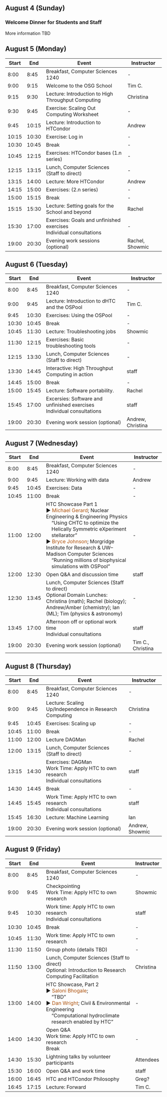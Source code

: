 ## August 4 (Sunday)
### Welcome Dinner for Students and Staff
<p>More information TBD</p>

## August 5 (Monday)

<table>
  <thead>
    <tr>
        <th>Start</th>
        <th>End</th>
        <th>Event</th>
        <th>Instructor</th>
    </tr>
  </thead>
  <tbody>
    <tr>
        <td>8:00</td>
        <td>8:45</td>
        <td>Breakfast, Computer Sciences 1240</td>
        <td>-</td>
    </tr>
    <tr>
        <td>9:00</td>
        <td>9:15</td>
        <td>Welcome to the OSG School</td>
        <td>Tim C.</td>
    </tr>
    <tr>
        <td>9:15</td>
        <td>9:30</td>
        <td><span class="before-dot text-light-blue">Lecture: Introduction to High Throughput Computing</span></td>
        <td>Christina</td>
    </tr>
    <tr>
        <td>9:30</td>
        <td>9:45</td>
        <td><span class="before-dot text-pink">Exercise: Scaling Out Computing Worksheet</span></td>
        <td>-</td>
    </tr>
    <tr>
        <td>9:45</td>
        <td>10:15</td>
        <td><span class="before-dot text-light-blue">Lecture: Introduction to HTCondor</span></td>
        <td>Andrew</td>
    </tr>
    <tr>
        <td>10:15</td>
        <td>10:30</td>
        <td><span class="before-dot text-pink">Exercise: Log in</span></td>
        <td>-</td>
    </tr>
    <tr>
        <td>10:30</td>
        <td>10:45</td>
        <td>Break</td>
        <td>-</td>
    </tr>
    <tr>
        <td>10:45</td>
        <td>12:15</td>
        <td><span class="before-dot text-pink">Exercises: HTCondor bases (1.n series)</span></td>
        <td>-</td>
    </tr>
    <tr>
        <td>12:15</td>
        <td>13:15</td>
        <td>Lunch, Computer Sciences (Staff to direct)</td>
        <td>-</td>
    </tr>
    <tr>
        <td>13:15</td>
        <td>14:00</td>
        <td><span class="before-dot text-light-blue">Lecture: More HTCondor</span></td>
        <td>Andrew</td>
    </tr>
    <tr>
        <td>14:15</td>
        <td>15:00</td>
        <td><span class="before-dot text-pink">Exercises: (2.n series)</span></td>
        <td>-</td>
    </tr>
    <tr>
        <td>15:00</td>
        <td>15:15</td>
        <td>Break</td>
        <td>-</td>
    </tr> 
    <tr>
        <td>15:15</td>
        <td>15:30</td>
        <td><span class="before-dot text-light-blue">Lecture: Setting goals for the School and beyond</span></td>
        <td>Rachel</td>
    </tr>
    <tr>
      <td>15:30</td>
      <td>17:00</td>
      <td>
        <span class="before-dot text-pink">Exercises: Goals and unfinished exercises</span><br>
        <span class="before-dot text-black">Individual consultations</span>
      </td>
      <td>-</td>
    </tr>
    <tr>
      <td>19:00</td>
      <td>20:30</td>
      <td><span class="before-dot text-orange">Evening work sessions (optional)</span></td>
      <td>Rachel, Showmic</td>
    </tr>

  </tbody>
</table>

## August 6 (Tuesday)

<table>
  <thead>
    <tr>
        <th>Start</th>
        <th>End</th>
        <th>Event</th>
        <th>Instructor</th>
    </tr>
  </thead>
  <tbody>
    <tr>
        <td>8:00</td>
        <td>8:45</td>
        <td>Breakfast, Computer Sciences 1240</td>
        <td>-</td>
    </tr>
    <tr>
        <td>9:00</td>
        <td>9:45</td>
        <td><span class="before-dot text-light-blue">Lecture: Introduction to dHTC and the OSPool</span></td>
        <td>Tim C.</td>
    </tr>
    <tr>
        <td>9:45</td>
        <td>10:30</td>
        <td><span class="before-dot text-light-pink">Exercises: Using the OSPool</span></td>
        <td>-</td>
    </tr>
    <tr>
        <td>10:30</td>
        <td>10:45</td>
        <td>Break</td>
        <td>-</td>
    </tr>
    <tr>
        <td>10:45</td>
        <td>11:30</td>
        <td><span class="before-dot text-light-blue">Lecture: Troubleshooting jobs</span></td>
        <td>Showmic</td>
    </tr>
    <tr>
        <td>11:30</td>
        <td>12:15</td>
        <td><span class="before-dot text-pink">Exercises: Basic troubleshooting tools</span></td>
        <td>-</td>
    </tr>
    <tr>
        <td>12:15</td>
        <td>13:30</td>
        <td>Lunch, Computer Sciences (Staff to direct)</td>
        <td>-</td>
    </tr>
    <tr>
        <td>13:30</td>
        <td>14:45</td>
        <td><span class="before-dot text-blue">Interactive: High Throughput Computing in action</span></td>
        <td>staff</td>
    </tr>
    <tr>
        <td>14:45</td>
        <td>15:00</td>
        <td>Break</td>
        <td>-</td>
    </tr>
    <tr>
        <td>15:00</td>
        <td>15:45</td>
        <td><span class="before-dot text-light-blue">Lecture: Software portability.</span></td>
        <td>Rachel</td>
    </tr>
    <tr>
        <td>15:45</td>
        <td>17:00</td>
        <td>
            <span class="before-dot text-pink">Excersies: Software and unfinished exercises</span> 
            <br> 
            <span class="before-dot text-black">Individual consultations</span>
        </td>
        <td>staff</td>
    </tr>
    <tr>
        <td>19:00</td>
        <td>20:30</td>
        <td><span class="before-dot text-orange">Evening work session (optional)</span></td>
        <td>Andrew, Christina</td>
    </tr> 
  </tbody>
</table>

## August 7 (Wednesday)

<table>
  <thead>
    <tr>
        <th>Start</th>
        <th>End</th>
        <th>Event</th>
        <th>Instructor</th>
    </tr>
  </thead>
  <tbody>
    <tr>
        <td>8:00</td>
        <td>8:45</td>
        <td>Breakfast, Computer Sciences 1240</td>
        <td>-</td>
    </tr>
    <tr>
        <td>9:00</td>
        <td>9:45</td>
        <td><span class="before-dot text-light-blue">Lecture: Working with data</span></td>
        <td>Andrew</td>
    </tr>
    <tr>
        <td>9:45</td>
        <td>10:45</td>
        <td><span class="before-dot text-pink">Exercises: Data</span></td>
        <td>-</td>
    </tr>
    <tr>
        <td>10:45</td>
        <td>11:00</td>
        <td>Break</td>
        <td>-</td>
    </tr>
    <tr>
        <td>11:00</td>
        <td>12:00</td>
        <td>
          HTC Showcase Part 1<br>
          &#9654; <span style="color: rgb(173, 81, 12);">Michael Gerard</span>;
          Nuclear Engineering &amp; Engineering Physics<br>
          <div style="margin-left: 2ex;">“Using CHTC to optimize the Helically Symmetric eXperiment stellarator”</div>
          &#9654; <span style="color: rgb(173, 81, 12);">Bryce Johnson</span>;
          Morgridge Institute for Research & UW&ndash;Madison Computer Sciences<br>
          <div style="margin-left: 2ex;">“Running millions of biophysical simulations with OSPool”</div>
          </td>
        <td>-</td>
    </tr>
    <tr>
        <td>12:00</td>
        <td>12:30</td>
        <td>Open Q&amp;A and discussion time</td>
        <td>staff</td>
    </tr>
    <tr>
        <td>12:30</td>
        <td>13:45</td>
        <td>
            Lunch, Computer Sciences (Staff to direct)<br>
            Optional Domain Lunches: Christina (math); Rachel (biology); Andrew/Amber (chemistry); Ian (ML); Tim (physics &amp; astronomy)
        </td> 
        <td>-</td>
    </tr>
    <tr>
        <td>13:45</td>
        <td>17:00</td>
        <td>
            Afternoon off or optional work time<br>
            <span class="before-dot text-black">Individual consultations</span>
        </td>
        <td>staff</td>
    </tr>
    <tr>
        <td>19:00</td>
        <td>20:30</td>
        <td><span class="before-dot text-orange">Evening work session (optional)</span></td>
        <td>Tim C., Christina</td>
    </tr>
  </tbody>
</table>

## August 8 (Thursday)

<table>
  <thead>
    <tr>
      <th>Start</th>
      <th>End</th>
      <th>Event</th>
      <th>Instructor</th>
    </tr>
  </thead>
  <tbody>
    <tr>
        <td>8:00</td>
        <td>8:45</td>
        <td>Breakfast, Computer Sciences 1240</td>
        <td>-</td>
    </tr>
    <tr>
      <td>9:00</td>
      <td>9:45</td>
      <td><span class="before-dot text-light-blue">Lecture: Scaling Up/Independence in Research Computing</span></td>
      <td>Christina</td>
    </tr>
    <tr>
      <td>9:45</td>
      <td>10:45</td>
      <td><span class="before-dot text-pink">Exercises: Scaling up</span></td>
      <td>-</td>
    </tr>
    <tr>
      <td>10:45</td>
      <td>11:00</td>
      <td>Break</td>
      <td>-</td>
    </tr>
    <tr>
      <td>11:00</td>
      <td>12:00</td>
      <td><span class="before-dot text-light-blue">Lecture DAGMan</span></td>
      <td>Rachel</td>
    </tr>
    <tr>
      <td>12:00</td>
      <td>13:15</td>
      <td>Lunch, Computer Sciences (Staff to direct)</td>
      <td>-</td>
    </tr>
    <tr>
      <td>13:15</td>
      <td>14:30</td>
      <td>
        <span class="before-dot text-pink">Exercises: DAGMan</span><br>
        <span class="before-dot text-light-orange">Work Time: Apply HTC to own research</span><br>
        <span class="before-dot text-black">Individual consultations</span>
      </td>
      <td>staff</td>
    </tr>
    <tr>
      <td>14:30</td>
      <td>14:45</td>
      <td>Break</td>
      <td>-</td>
    </tr>
    <tr>
      <td>14:45</td>
      <td>15:45</td>
      <td>
        <span class="before-dot text-light-orange">Work Time: Apply HTC to own research</span><br>
        <span class="before-dot text-black">Individual consultations</span>
      </td>
      <td>staff</td>
    </tr>
    <tr>
      <td>15:45</td>
      <td>16:30</td>
      <td><span class="before-dot text-light-blue">Lecture: Machine Learning</span></td>
      <td>Ian</td>
    </tr>
    <tr>
      <td>19:00</td>
      <td>20:30</td>
      <td><span class="before-dot text-orange">Evening work session (optional)</span></td>
      <td>Andrew, Showmic</td>
    </tr>
  </tbody>
</table>

## August 9 (Friday)

<table>
  <thead>
    <tr>
      <th>Start</th>
      <th>End</th>
      <th>Event</th>
      <th>Instructor</th>
    </tr>
  </thead>
  <tbody>
    <tr>
        <td>8:00</td>
        <td>8:45</td>
        <td>Breakfast, Computer Sciences 1240</td>
        <td>-</td>
    </tr>
    <tr>
      <td>9:00</td>
      <td>9:45</td>
      <td>
        Checkpointing<br>
        <span class="before-dot text-light-orange">Work Time: Apply HTC to own research</span>
      </td>
      <td>Showmic</td>
    </tr>
    <tr>
      <td>9:45</td>
      <td>10:30</td>
      <td>
        <span class="before-dot text-light-orange">Work time: Apply HTC to own research</span><br>
        <span class="before-dot text-black">Individual consultations</span>
      </td>
      <td>staff</td>
    </tr>
    <tr>
      <td>10:30</td>
      <td>10:45</td>
      <td>Break</td>
      <td>-</td>
    </tr>
    <tr>
      <td>10:45</td>
      <td>11:30</td>
      <td><span class="before-dot text-light-orange">Work time: Apply HTC to own research</span><br></td>
      <td>-</td>
    </tr>
    <tr>
      <td>11:30</td>
      <td>11:50</td>
      <td>Group photo (details TBD)</td>
      <td>-</td>
    </tr>
    <tr>
      <td>11:50</td>
      <td>13:00</td>
      <td>
        Lunch, Computer Sciences (Staff to direct)<br>
        Optional: Introduction to Research Computing Facilitation
      </td>
      <td>Christina</td>
    </tr>
    <tr>
      <td>13:00</td>
      <td>14:00</td>
      <td>
        HTC Showcase, Part 2
          <br>
          &#9654; <span style="color: rgb(173, 81, 12);">Saloni Bhogale</span>;<br>
          <div style="margin-left: 2ex;">“TBD”</div>
          &#9654; <span style="color: rgb(173, 81, 12);">Dan Wright</span>;
          Civil &amp; Environmental Engineering<br>
          <div style="margin-left: 2ex;">“Computational hydroclimate research enabled by HTC”</div>
      </td>
      <td>-</td>
    </tr>
    <tr>
      <td>14:00</td>
      <td>14:30</td>
      <td>
        Open Q&A<br>
        <span class="before-dot text-light-orange">Work time: Apply HTC to own research</span><br>
        Break
      </td>
      <td>-</td>
    </tr>
    <tr>
      <td>14:30</td>
      <td>15:30</td>
      <td>Lightning talks by volunteer participants</td>
      <td>Attendees</td>
    </tr>
    <tr>
      <td>15:30</td>
      <td>16:00</td>
      <td>Open Q&amp;A and work time</td>
      <td>staff</td>
    </tr>
    <tr>
      <td>16:00</td>
      <td>16:45</td>
      <td>HTC and HTCondor Philosophy</td>
      <td>Greg?</td>
    </tr>
    <tr>
      <td>16:45</td>
      <td>17:15</td>
      <td><span class="before-dot text-light-blue">Lecture: Forward</span></td>
      <td>Tim C.</td>
    </tr>
  </tbody>
</table>

